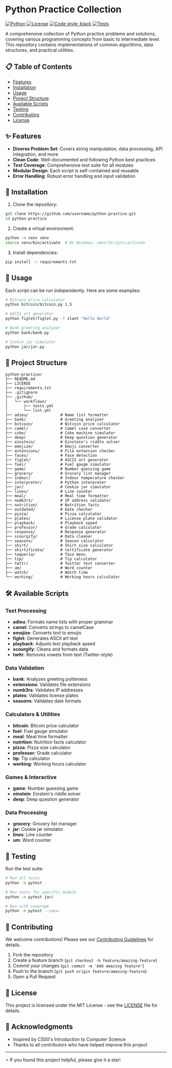 # Python Practice Collection

[![Python](https://img.shields.io/badge/Python-3.8+-blue.svg)](https://python.org)
[![License](https://img.shields.io/badge/License-MIT-green.svg)](LICENSE)
[![Code style: black](https://img.shields.io/badge/code%20style-black-000000.svg)](https://github.com/psf/black)
[![Tests](https://github.com/username/python-practice/actions/workflows/tests.yml/badge.svg)](https://github.com/username/python-practice/actions/workflows/tests.yml)

A comprehensive collection of Python practice problems and solutions, covering various programming concepts from basic to intermediate level. This repository contains implementations of common algorithms, data structures, and practical utilities.

## 📋 Table of Contents

- [Features](#features)
- [Installation](#installation)
- [Usage](#usage)
- [Project Structure](#project-structure)
- [Available Scripts](#available-scripts)
- [Testing](#testing)
- [Contributing](#contributing)
- [License](#license)

## ✨ Features

- **Diverse Problem Set**: Covers string manipulation, data processing, API integration, and more
- **Clean Code**: Well-documented and following Python best practices
- **Test Coverage**: Comprehensive test suite for all modules
- **Modular Design**: Each script is self-contained and reusable
- **Error Handling**: Robust error handling and input validation

## 🚀 Installation

1. Clone the repository:
```bash
git clone https://github.com/username/python-practice.git
cd python-practice
```

2. Create a virtual environment:
```bash
python -m venv venv
source venv/bin/activate  # On Windows: venv\Scripts\activate
```

3. Install dependencies:
```bash
pip install -r requirements.txt
```

## 📖 Usage

Each script can be run independently. Here are some examples:

```bash
# Bitcoin price calculator
python bitcoin/bitcoin.py 1.5

# ASCII art generator
python figlet/figlet.py -f slant "Hello World"

# Bank greeting analyzer
python bank/bank.py

# Cookie jar simulator
python jar/jar.py
```

## 📁 Project Structure

```
python-practice/
├── README.md
├── LICENSE
├── requirements.txt
├── .gitignore
├── .github/
│   └── workflows/
│       ├── tests.yml
│       └── lint.yml
├── adieu/              # Name list formatter
├── bank/               # Greeting analyzer
├── bitcoin/            # Bitcoin price calculator
├── camel/              # Camel case converter
├── coke/               # Coke machine simulator
├── deep/               # Deep question generator
├── einstein/           # Einstein's riddle solver
├── emojize/            # Emoji converter
├── extensions/         # File extension checker
├── faces/              # Face detection
├── figlet/             # ASCII art generator
├── fuel/               # Fuel gauge simulator
├── game/               # Number guessing game
├── grocery/            # Grocery list manager
├── indoor/             # Indoor temperature checker
├── interpreter/        # Python interpreter
├── jar/                # Cookie jar simulator
├── lines/              # Line counter
├── meal/               # Meal time formatter
├── numb3rs/            # IP address validator
├── nutrition/          # Nutrition facts
├── outdated/           # Date checker
├── pizza/              # Pizza calculator
├── plates/             # License plate validator
├── playback/           # Playback speed
├── professor/          # Grade calculator
├── response/           # Response generator
├── scourgify/          # Data cleaner
├── seasons/            # Season calculator
├── shirt/              # Shirt size calculator
├── shirtificate/       # Certificate generator
├── taqueria/           # Taco menu
├── tip/                # Tip calculator
├── twttr/              # Twitter text converter
├── um/                 # Word counter
├── watch/              # Watch time
└── working/            # Working hours calculator
```

## 🛠 Available Scripts

### Text Processing
- **adieu**: Formats name lists with proper grammar
- **camel**: Converts strings to camelCase
- **emojize**: Converts text to emojis
- **figlet**: Generates ASCII art text
- **playback**: Adjusts text playback speed
- **scourgify**: Cleans and formats data
- **twttr**: Removes vowels from text (Twitter-style)

### Data Validation
- **bank**: Analyzes greeting politeness
- **extensions**: Validates file extensions
- **numb3rs**: Validates IP addresses
- **plates**: Validates license plates
- **seasons**: Validates date formats

### Calculators & Utilities
- **bitcoin**: Bitcoin price calculator
- **fuel**: Fuel gauge simulator
- **meal**: Meal time formatter
- **nutrition**: Nutrition facts calculator
- **pizza**: Pizza size calculator
- **professor**: Grade calculator
- **tip**: Tip calculator
- **working**: Working hours calculator

### Games & Interactive
- **game**: Number guessing game
- **einstein**: Einstein's riddle solver
- **deep**: Deep question generator

### Data Processing
- **grocery**: Grocery list manager
- **jar**: Cookie jar simulator
- **lines**: Line counter
- **um**: Word counter

## 🧪 Testing

Run the test suite:

```bash
# Run all tests
python -m pytest

# Run tests for specific module
python -m pytest jar/

# Run with coverage
python -m pytest --cov=.
```

## 🤝 Contributing

We welcome contributions! Please see our [Contributing Guidelines](CONTRIBUTING.md) for details.

1. Fork the repository
2. Create a feature branch (`git checkout -b feature/amazing-feature`)
3. Commit your changes (`git commit -m 'Add amazing feature'`)
4. Push to the branch (`git push origin feature/amazing-feature`)
5. Open a Pull Request

## 📝 License

This project is licensed under the MIT License - see the [LICENSE](LICENSE) file for details.

## 🙏 Acknowledgments

- Inspired by CS50's Introduction to Computer Science
- Thanks to all contributors who have helped improve this project

---

⭐ If you found this project helpful, please give it a star!